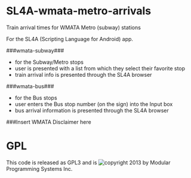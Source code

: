 SL4A-wmata-metro-arrivals
=========================

Train arrival times for WMATA Metro (subway) stations

For the SL4A (Scripting Language for Android) app.

###wmata-subway###
* for the Subway/Metro stops
* user is presented with a list from which they select their favorite stop
* train arrival info is presented through the SL4A browser

###wmata-bus###
* for the Bus stops
* user enters the Bus stop number (on the sign) into the Input box
* bus arrival information is presented through the SL4A browser

###Insert WMATA Disclaimer here

GPL
=========
This code is released as GPL3 and is ![copyright](http://git.mpsclient.info/copyright.png) 2013 by Modular Programming Systems Inc.

